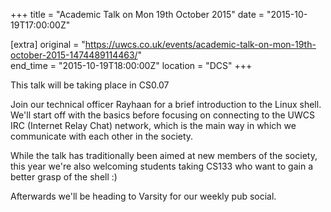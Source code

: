 +++
title = "Academic Talk on Mon 19th October 2015"
date = "2015-10-19T17:00:00Z"

[extra]
original = "https://uwcs.co.uk/events/academic-talk-on-mon-19th-october-2015-1474489114463/"    
end_time = "2015-10-19T18:00:00Z"
location = "DCS"
+++

This talk will be taking place in CS0.07

Join our technical officer Rayhaan for a brief introduction to the Linux shell. We'll start off with the basics before focusing on connecting to the UWCS IRC (Internet Relay Chat) network, which is the main way in which we communicate with each other in the society.

While the talk has traditionally been aimed at new members of the society, this year we're also welcoming students taking CS133 who want to gain a better grasp of the shell :)

Afterwards we'll be heading to Varsity for our weekly pub social.

